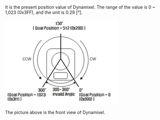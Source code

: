 It is the present position value of Dynamixel.
The range of the value is 0 ~ 1,023 (0x3FF), and the unit is 0.29 [&deg;].

![](/assets/images/dxl/dx/dx_series_goal_position.png)

The picture above is the front view of Dynamixel.
